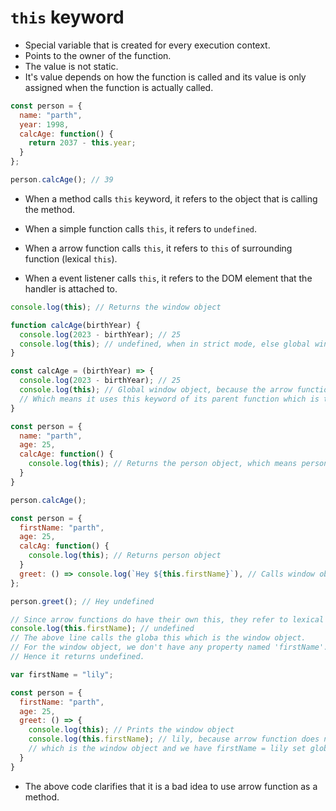 # `this` keyword

- Special variable that is created for every execution context.
- Points to the owner of the function.
- The value is not static.
- It's value depends on how the function is called and its value is only assigned when the function is actually called.

```js
const person = {
  name: "parth",
  year: 1998,
  calcAge: function() {
    return 2037 - this.year;
  }
};

person.calcAge(); // 39
```

- When a method calls `this` keyword, it refers to the object that is calling the method.

- When a simple function calls `this`, it refers to `undefined`.

- When a arrow function calls `this`, it refers to `this` of surrounding function (lexical `this`).

- When a event listener calls `this`, it refers to the DOM element that the handler is attached to.

```javascript
console.log(this); // Returns the window object
```

```javascript
function calcAge(birthYear) {
  console.log(2023 - birthYear); // 25
  console.log(this); // undefined, when in strict mode, else global window object
}
```

```javascript
const calcAge = (birthYear) => {
  console.log(2023 - birthYear); // 25
  console.log(this); // Global window object, because the arrow function does not get its this keyword, so it uses lexical this keyword
  // Which means it uses this keyword of its parent function which is the global function.
}
```

```js
const person = {
  name: "parth",
  age: 25,
  calcAge: function() {
    console.log(this); // Returns the person object, which means person is the owner of calcAge method.
  }
}

person.calcAge();
```

```javascript
const person = {
  firstName: "parth",
  age: 25,
  calcAg: function() {
    console.log(this); // Returns person object
  }
  greet: () => console.log(`Hey ${this.firstName}`), // Calls window object.firstName
};

person.greet(); // Hey undefined

// Since arrow functions do have their own this, they refer to lexical this which in this case will be global function this.
console.log(this.firstName); // undefined
// The above line calls the globa this which is the window object.
// For the window object, we don't have any property named 'firstName'.
// Hence it returns undefined.
```

```js
var firstName = "lily";

const person = {
  firstName: "parth",
  age: 25,
  greet: () => {
    console.log(this); // Prints the window object
    console.log(this.firstName); // lily, because arrow function does not have its own this so it will use global this
    // which is the window object and we have firstName = lily set globally.
  }
} 
```

- The above code clarifies that it is a bad idea to use arrow function as a method.

